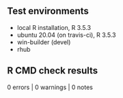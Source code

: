 
## Test environments
* local R installation, R 3.5.3
* ubuntu 20.04 (on travis-ci), R 3.5.3
* win-builder (devel)
* rhub

## R CMD check results

0 errors | 0 warnings | 0 notes
